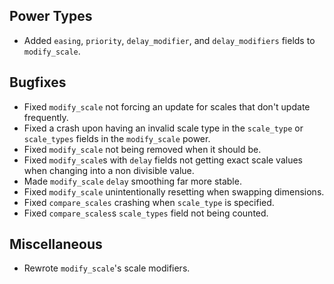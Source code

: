 ## Power Types
- Added `easing`, `priority`, `delay_modifier`, and `delay_modifiers` fields to `modify_scale`.

## Bugfixes
- Fixed `modify_scale` not forcing an update for scales that don't update frequently.
- Fixed a crash upon having an invalid scale type in the `scale_type` or `scale_types` fields in the `modify_scale` power.
- Fixed `modify_scale` not being removed when it should be.
- Fixed `modify_scale`s with `delay` fields not getting exact scale values when changing into a non divisible value.
- Made `modify_scale` `delay` smoothing far more stable.
- Fixed `modify_scale` unintentionally resetting when swapping dimensions.
- Fixed `compare_scales` crashing when `scale_type` is specified.
- Fixed `compare_scales`s `scale_types` field not being counted.

## Miscellaneous
- Rewrote `modify_scale`'s scale modifiers.